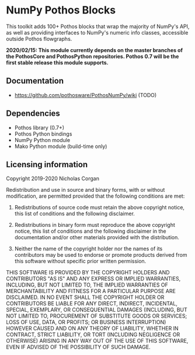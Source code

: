 # NumPy Pothos Blocks

This toolkit adds 100+ Pothos blocks that wrap the majority of NumPy's API, as well as providing interfaces to NumPy's numeric info classes, accessible outside Pothos flowgraphs.

**2020/02/15: This module currently depends on the master branches of the PothosCore and PothosPython repositories. Pothos 0.7 will be the first stable release this module supports.**

## Documentation

* https://github.com/pothosware/PothosNumPy/wiki (TODO)

## Dependencies

* Pothos library (0.7+)
* Pothos Python bindings
* NumPy Python module
* Mako Python module (build-time only)

## Licensing information

Copyright 2019-2020 Nicholas Corgan

Redistribution and use in source and binary forms, with or without modification, are permitted provided that the following conditions are met:

1. Redistributions of source code must retain the above copyright notice, this list of conditions and the following disclaimer.

2. Redistributions in binary form must reproduce the above copyright notice, this list of conditions and the following disclaimer in the documentation and/or other materials provided with the distribution.

3. Neither the name of the copyright holder nor the names of its contributors may be used to endorse or promote products derived from this software without specific prior written permission.

THIS SOFTWARE IS PROVIDED BY THE COPYRIGHT HOLDERS AND CONTRIBUTORS "AS IS" AND ANY EXPRESS OR IMPLIED WARRANTIES, INCLUDING, BUT NOT LIMITED TO, THE IMPLIED WARRANTIES OF MERCHANTABILITY AND FITNESS FOR A PARTICULAR PURPOSE ARE DISCLAIMED. IN NO EVENT SHALL THE COPYRIGHT HOLDER OR CONTRIBUTORS BE LIABLE FOR ANY DIRECT, INDIRECT, INCIDENTAL, SPECIAL, EXEMPLARY, OR CONSEQUENTIAL DAMAGES (INCLUDING, BUT NOT LIMITED TO, PROCUREMENT OF SUBSTITUTE GOODS OR SERVICES; LOSS OF USE, DATA, OR PROFITS; OR BUSINESS INTERRUPTION) HOWEVER CAUSED AND ON ANY THEORY OF LIABILITY, WHETHER IN CONTRACT, STRICT LIABILITY, OR TORT (INCLUDING NEGLIGENCE OR OTHERWISE) ARISING IN ANY WAY OUT OF THE USE OF THIS SOFTWARE, EVEN IF ADVISED OF THE POSSIBILITY OF SUCH DAMAGE.
